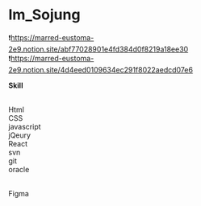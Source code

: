 # Im_Sojung

❗https://marred-eustoma-2e9.notion.site/abf77028901e4fd384d0f8219a18ee30<br>
❗https://marred-eustoma-2e9.notion.site/4d4eed0109634ec291f8022aedcd07e6

<strong>Skill<br></strong></br>

Html<br>
CSS<br> 
javascript<br>
jQeury<br>
React<br>
svn<br>
git<br>
oracle<br>

<br>
Figma

